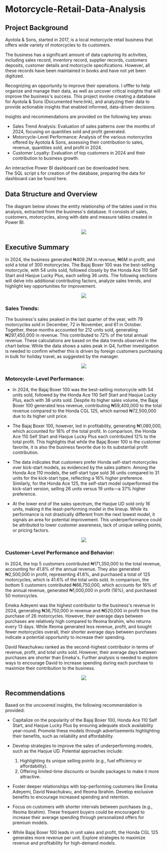 # Motorcycle-Retail-Data-Analysis

## Project Background

Ayotola & Sons, started in 2017, is a local motorcycle retail business that offers wide variety of motorcycles to its customers.

The business has a significant amount of data capturing its activities, including sales record, inventory record, supplier records, customers deposits, customer details and motorcycle specifications. However, all these records have been maintained in books and have not yet been digitized.

Recognizing an opportunity to improve their operations. I offfer to help organize and manage their data, as well as uncover critical insights that will improve the business's success. This project involve creating a database for Ayotola & Sons (Documented here:link), and analyzing their data to provide actionable insights that enabled informed, data-driven decisions.

Insights and recommendations are provided on the following key areas:

* Sales Trend Analysis: Evaluation of sales patterns over the months of 2024, focusing on quantities sold and profit generated.
* Motorcycle-Level Performance: Analysis of the various motorcycles offered by Ayotola & Sons, assessing their contribution to sales, revenue, quantities sold, and profit in 2024.
* Customer Loyalty: Evaluation of top customers in 2024 and their contribution to business growth.

An interactive Power BI dashboard can be downloaded here.  
The SQL script s for creation of the database, preparing the data for dashboard can be found here.

## Data Structure and Overview
The diagram below shows the entity relationship of the tables used in this analysis, extracted from the business's database. It consists of sales, customers, motorcycles, along with date and measure tables created in Power BI.

<p align="center">
  <img src="https://github.com/user-attachments/assets/98a6d4fe-2489-41fd-9cb0-86ff9ffe6722">
</p>


## Executive Summary

In 2024, the business generated ₦409.2M in revenue, ₦6M in profit, and sold a total of 300 motorcycles. The Bajaj Boxer 100 was the best-selling motorcycle, with 54 units sold, followed closely by the Honda Ace 110 Self Start and Haojue Lucky Plus, each selling 36 units. The following sections will delve into additional contributing factors, analyze sales trends, and highlight key opportunities for improvement.

<p align="center">
  <img src="https://github.com/user-attachments/assets/675b03cd-8323-4f5b-a905-8234f615200c">
</p>

### Sales Trends:

The business's sales peaked in the last quarter of the year, with 79 motorcycles sold in December, 72 in November, and 61 in October. Together, these months accounted for 212 units sold, generating ₦297,450,000 in revenue. This contributed to 72% of the total annual revenue. These calculations are based on the data trends observed in the chart below. While the data shows a sales peak in Q4, further investigation is needed to confirm whether this is driven by foreign customers purchasing in bulk for holiday travel, as suggested by the manager.

<p align="center">
  <img src="https://github.com/user-attachments/assets/408110e3-fa79-4417-85ac-299c106b1f72">
</p>

### Motorcycle-Level Performance:

* In 2024, the Bajaj Boxer 100 was the best-selling motorcycle with 54 units sold, followed by the Honda Ace 110 Self Start and Haojue Lucky Plus, each with 36 units sold. Despite its higher sales volume, the Bajaj Boxer 100 generated less revenue, contributing ₦59,400,000 to the total revenue compared to the Honda CGL 125, which earned ₦72,500,000 due to its higher unit price.

* The Bajaj Boxer 100, however, led in profitability, generating ₦1,080,000, which accounted for 18% of the total profit. In comparison, the Honda Ace 110 Self Start and Haojue Lucky Plus each contributed 12% to the total profit. This highlights that while the Bajaj Boxer 100 is the customer favorite, it is also the business favorite due to its substantial profit contribution.

* The data indicates that customers prefer Honda self-start motorcycles over kick-start models, as evidenced by the sales pattern. Among the Honda Ace 110 models, the self-start type sold 36 units compared to 31 units for the kick-start type, reflecting a 16% higher preference. Similarly, for the Honda Ace 125, the self-start model outperformed the kick-start version, selling 26 units versus 19 units—a 37% higher preference.

* At the lower end of the sales spectrum, the Haojue UD sold only 16 units, making it the least-performing model in the lineup. While its performance is not drastically different from the next lowest model, it signals an area for potential improvement. This underperformance could be attributed to lower customer awareness, lack of unique selling points, or pricing factors.

<p align="center">
  <img src="https://github.com/user-attachments/assets/3feaf0bf-1b65-45f8-bb21-df7b20f71ba7">
</p>

### Customer-Level Performance and Behavior:

In 2024, the top 5 customers contributed ₦171,350,000 to the total revenue, accounting for 41.8% of the annual revenue. They also generated ₦2,500,000 in profit, representing 41.6%, and purchased a total of 125 motorcycles, which is 41.6% of the total units sold. In comparison, the bottom 5 customers contributed ₦66,750,000, which accounts for 16% of the annual revenue, generated ₦1,000,000 in profit (16%), and purchased 50 motorcycles.

Emeka Adeyemi was the highest contributor to the business's revenue in 2024, generating ₦36,750,000 in revenue and ₦520,000 in profit from the purchase of 26 motorcycles. However, their average days between purchases are relatively high compared to Ifeoma Ibrahim, who returns every 13 days. While Ifeoma generated less revenue, profit, and bought fewer motorcycles overall, their shorter average days between purchases indicate a potential opportunity to increase their spending.

David Nwachukwu ranked as the second-highest contributor in terms of revenue, profit, and total units sold. However, their average days between purchases are shorter than Emeka's. Further analysis is needed to explore ways to encourage David to increase spending during each purchase to maximize their contribution to the business.

<p align="center">
  <img src="https://github.com/user-attachments/assets/44f53a56-9c46-44f2-8e8a-1c824a9a1cda">
</p>

## Recommendations

Based on the uncovered insights, the following recommendation is provided:

* Capitalize on the popularity of the Bajaj Boxer 100, Honda Ace 110 Self Start, and Haojue Lucky Plus by ensuring adequate stock availability year-round. Promote these models through advertisements highlighting their benefits, such as reliability and affordability.
  
* Develop strategies to improve the sales of underperforming models, such as the Haojue UD. Potential approaches include:
  
    1. Highlighting its unique selling points (e.g., fuel efficiency or affordability).
    2. Offering limited-time discounts or bundle packages to make it more attractive.
       
* Foster deeper relationships with top-performing customers like Emeka Adeyemi, David Nwachukwu, and Ifeoma Ibrahim. Develop exclusive benefits to encourage increased spending and retention.
  
* Focus on customers with shorter intervals between purchases (e.g., Ifeoma Ibrahim). These frequent buyers could be encouraged to increase their average spending through personalized offers for premium models.
  
* While Bajaj Boxer 100 leads in unit sales and profit, the Honda CGL 125 generates more revenue per unit. Explore strategies to maximize revenue and profitability for high-demand models.
  
